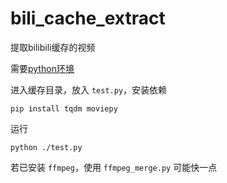 # bili_cache_extract

提取bilibili缓存的视频

需要[python环境](https://www.python.org/)

进入缓存目录，放入 `test.py`，安装依赖

```shell
pip install tqdm moviepy
```

运行

```shell
python ./test.py
```

若已安装 `ffmpeg`，使用 `ffmpeg_merge.py` 可能快一点
